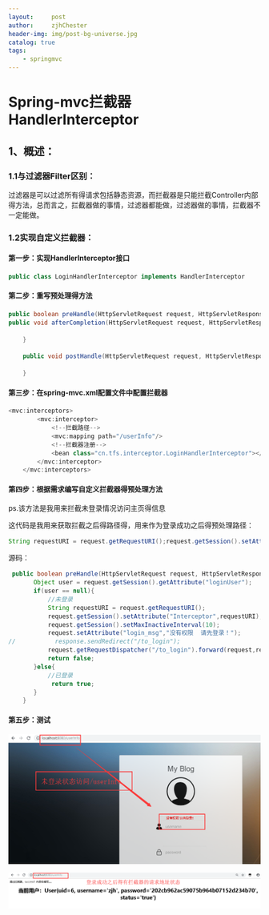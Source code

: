 ```yaml
---
layout:     post
author:     zjhChester
header-img: img/post-bg-universe.jpg
catalog: true
tags:
    - springmvc
---
```


# Spring-mvc拦截器HandlerInterceptor

## 1、概述：

### 1.1与过滤器Filter区别：

过滤器是可以过滤所有得请求包括静态资源，而拦截器是只能拦截Controller内部得方法，总而言之，拦截器做的事情，过滤器都能做，过滤器做的事情，拦截器不一定能做。

### 1.2实现自定义拦截器：

#### 第一步：实现HandlerInterceptor接口

~~~java
public class LoginHandlerInterceptor implements HandlerInterceptor
~~~

#### 第二步：重写预处理得方法

~~~java
public boolean preHandle(HttpServletRequest request, HttpServletResponse response, Object handler) throws Exception {}
public void afterCompletion(HttpServletRequest request, HttpServletResponse response, Object handler, Exception ex) throws Exception {

    }

    public void postHandle(HttpServletRequest request, HttpServletResponse response, Object handler, ModelAndView modelAndView) throws Exception {

    }
~~~

#### 第三步：在spring-mvc.xml配置文件中配置拦截器

~~~java
<mvc:interceptors>
        <mvc:interceptor>
            <!--拦截路径-->
            <mvc:mapping path="/userInfo"/>
            <!--拦截器注册-->
            <bean class="cn.tfs.interceptor.LoginHandlerInterceptor"></bean>
        </mvc:interceptor>
    </mvc:interceptors>
~~~

#### 第四步：根据需求编写自定义拦截器得预处理方法

ps.该方法是我用来拦截未登录情况访问主页得信息

这代码是我用来获取拦截之后得路径得，用来作为登录成功之后得预处理路径：

```java
String requestURI = request.getRequestURI();request.getSession().setAttribute("Interceptor",requestURI);
```

源码：

~~~java
 public boolean preHandle(HttpServletRequest request, HttpServletResponse response, Object handler) throws Exception {
       Object user = request.getSession().getAttribute("loginUser");
       if(user == null){
           //未登录
           String requestURI = request.getRequestURI();
           request.getSession().setAttribute("Interceptor",requestURI);
           request.getSession().setMaxInactiveInterval(10);
           request.setAttribute("login_msg","没有权限  请先登录！");
//           response.sendRedirect("/to_login");
           request.getRequestDispatcher("/to_login").forward(request,response);
           return false;
       }else{
           //已登录
            return true;
       }
    }
~~~

#### 第五步：测试

![1570689442154](/mdImg/2019-10-10-Spring-mvc%E6%8B%A6%E6%88%AA%E5%99%A8.assets/1570689442154.png)

![1570689490834](2019-10-10-Spring-mvc%E6%8B%A6%E6%88%AA%E5%99%A8.assets/1570689490834.png)

